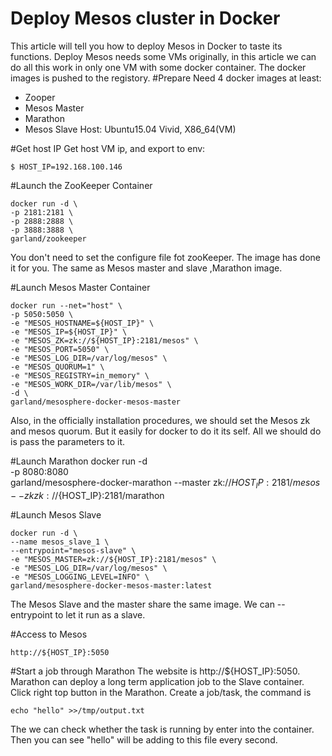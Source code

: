 Deploy Mesos cluster in Docker
============
This article will tell you how to deploy Mesos in Docker to taste its functions. Deploy Mesos needs some VMs originally, in this article we can do all this work in only one VM with some docker container. The docker images is pushed to the registory.
#Prepare
Need 4 docker images at least:
* Zooper
* Mesos Master
* Marathon
* Mesos Slave 
Host: Ubuntu15.04 Vivid, X86_64(VM)

#Get host IP
    Get host VM ip, and export to env:
```shell
$ HOST_IP=192.168.100.146
```
#Launch the ZooKeeper Container
```shell
docker run -d \
-p 2181:2181 \
-p 2888:2888 \
-p 3888:3888 \
garland/zookeeper
```
You don't need to set the configure file fot zooKeeper. The image has done it for you. The same as Mesos master and slave ,Marathon image.

#Launch Mesos Master Container
```shell
docker run --net="host" \
-p 5050:5050 \
-e "MESOS_HOSTNAME=${HOST_IP}" \
-e "MESOS_IP=${HOST_IP}" \
-e "MESOS_ZK=zk://${HOST_IP}:2181/mesos" \
-e "MESOS_PORT=5050" \
-e "MESOS_LOG_DIR=/var/log/mesos" \
-e "MESOS_QUORUM=1" \
-e "MESOS_REGISTRY=in_memory" \
-e "MESOS_WORK_DIR=/var/lib/mesos" \
-d \
garland/mesosphere-docker-mesos-master
```
Also, in the officially installation procedures, we should set the Mesos zk and mesos quorum. But it easily for docker to do it its self. All we should do is pass the parameters to it.

#Launch Marathon
docker run -d \
-p 8080:8080 \
garland/mesosphere-docker-marathon --master zk://${HOST_IP}:2181/mesos \
--zk zk://${HOST_IP}:2181/marathon

#Launch Mesos Slave
```shell
docker run -d \
--name mesos_slave_1 \
--entrypoint="mesos-slave" \
-e "MESOS_MASTER=zk://${HOST_IP}:2181/mesos" \
-e "MESOS_LOG_DIR=/var/log/mesos" \
-e "MESOS_LOGGING_LEVEL=INFO" \
garland/mesosphere-docker-mesos-master:latest
```
The Mesos Slave and the master share the same image. We can --entrypoint to let it run as a slave.

#Access to Mesos
```shell
http://${HOST_IP}:5050
```

#Start a job through Marathon
The website is http://${HOST_IP}:5050.
Marathon can deploy a long term application job to the Slave container. 
Click right top button in the Marathon. Create a job/task, the command is 
```shell
echo "hello" >>/tmp/output.txt
```
The we can check whether the task is running by enter into the container. Then you can see "hello" will be adding to this file every second.
